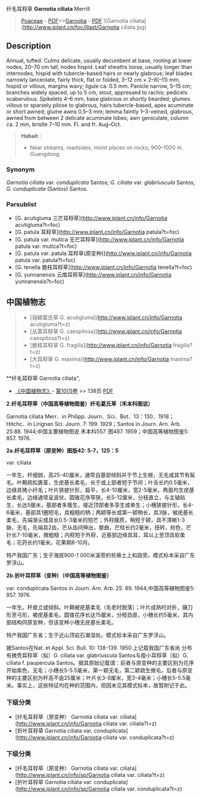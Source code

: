 纤毛耳稃草 **Garnotia ciliata** Merrill

> [Poaceae](http://www.iplant.cn/info/Poaceae?t=foc) - [PDF](http://www.iplant.cn/foc/pdf/Poaceae.pdf)>>[Garnotia](http://www.iplant.cn/info/Garnotia?t=foc) - [PDF](http://www.iplant.cn/foc/pdf/Garnotia.pdf)
![Garnotia ciliata](http://www.iplant.cn/foc/illast/Garnotia ciliata.jpg)

## Description

Annual, tufted. Culms delicate, usually decumbent at base, rooting at lower nodes, 20–70 cm tall, nodes hispid. Leaf sheaths loose, usually longer than internodes, hispid with tubercle-based hairs or nearly glabrous; leaf blades narrowly lanceolate, fairly thick, flat or folded, 3–12 cm × 2–8(–11) mm, hispid or villous, margins wavy; ligule ca. 0.5 mm. Panicle narrow, 5–15 cm; branches widely spaced, up to 5 cm, stout, appressed to rachis; pedicels scaberulous. Spikelets 4–6 mm, base glabrous or shortly bearded; glumes villous or sparsely pilose to glabrous, hairs tubercle-based, apex acuminate or short awned; glume awns 0.5–3 mm; lemma faintly 1–3-veined, glabrous, awned from between 2 delicate acuminate lobes; awn geniculate, column ca. 2 mm, bristle 7–10 mm. Fl. and fr. Aug–Oct.

> **Habait** : 
>* Near streams, roadsides, moist places on rocks; 900–1000 m. Guangdong.

### Synonym
*Garnotia ciliata* var. *conduplicata* Santos; *G. ciliata* var. *glabriuscula* Santos; *G. conduplicata* (Santos) Santos.

### Parsublist

* [G.  acutigluma  三芒耳稃草](http://www.iplant.cn/info/Garnotia acutigluma?t=foc)
* [G.  patula  耳稃草](http://www.iplant.cn/info/Garnotia patula?t=foc)
* [G.  patula var. mutica  无芒耳稃草](http://www.iplant.cn/info/Garnotia patula var. mutica?t=foc)
* [G.  patula var. patula  耳稃草(原变种)](http://www.iplant.cn/info/Garnotia patula var. patula?t=foc)
* [G.  tenella  脆枝耳稃草](http://www.iplant.cn/info/Garnotia tenella?t=foc)
* [G.  yunnanensis  云南耳稃草](http://www.iplant.cn/info/Garnotia yunnanensis?t=foc)

## 中国植物志

> * [锐颖葛氏草  G.  acutigluma](http://www.iplant.cn/info/Garnotia acutigluma?t=z)
> * [丛茎耳稃草  G.  caespitosa](http://www.iplant.cn/info/Garnotia caespitosa?t=z)
> * [脆枝耳稃草  G.  fragilis](http://www.iplant.cn/info/Garnotia fragilis?t=z)
> * [大耳稃草  G.  maxima](http://www.iplant.cn/info/Garnotia maxima?t=z)

**纤毛耳稃草 Garnotia ciliata",

* [《中国植物志》](http://www.iplant.cn/frps)- [第10(1)卷](http://www.iplant.cn/frps/vol/10(1)) >> 138页 [PDF](http://www.iplant.cn/frps/pdf/10(1)/138a.pdf)

**2.纤毛耳稃草（中国高等植物图鉴）纤毛葛氏草（禾本科图说）**

Garnotia ciliata Merr．in Philipp. Journ．Sci．Bot．13：130．1918；Hitchc．in Lirignan Sci. Journ. 7: 199. 1929；Santos in Journ. Arn. Arb. 25:88. 1944;中国主要植物图说 禾本科557. 图487. 1959；中国高等植物图鉴5: 857. 1976.

**2a.纤毛耳稃草（原变种）图版42: 5-7，125：5**

var. ciliata

一年生。秆细弱，高25-40厘米，通常自基部倾斜并于节上生根，无毛或其节有髯毛。叶鞘疏松裹茎，生疣基长柔毛，长于或上部者短于节间；叶舌长约0.5毫米，边缘具微小纤毛；叶片狭披针形，扁平，长4-10厘米，宽2-5毫米，两面均生疣基长柔毛，边缘通常呈波状。圆锥花序窄狭，长5-12厘米，分枝直立，与主轴贴生，长达5厘米，基部者多簇生，接近顶部者多孪生或单生；小穗狭披针形，长4-6毫米，基部具1圈短毛，具粗糙的柄；两颖等长或第一颖稍长，具3脉，被疣基长柔毛，先端渐尖或具长0.5-3毫米的短芒；外稃膜质，稍短于颖，具不清晰1-3脉，无毛，先端具2齿，芒从齿间伸出，膝曲，芒柱长约2毫米，扭转，棕色，芒针长7-10毫米，微粗糙；内稃短于外稃，近基部边缘具耳，耳以上至顶具软柔毛；花药长约1毫米。花果期8-10月。

特产我国广东；生于海拔900-1 000米溪旁的贫瘠土上和路旁。模式标本采自广东罗浮山。

**2b.折叶耳稃草（变种）（中国高等植物图鉴）**

var. conduplicata Santos in Journ. Arn. Arb. 25: 89. 1944;中国高等植物图鉴5: 857. 1976.

一年生。秆直立或倾斜。叶鞘被疣基柔毛（毛老时脱落）；叶片成熟时对折，镰刀形至弓形，被疣基柔毛。圆锥花序长达15厘米，分枝劲直，小穗长约5毫米，其内部结构同原变种，但该变种小穗无疣基长柔毛。

特产我国广东省；生于近山顶岩石潮湿处。模式标本采自广东罗浮山。

据Santos在Nat. et Appl. Sci. Bull. 10: 138-139. 1950.上记载我国广东省尚 分布有微秃耳稃草（拟）G. ciliata var. glabriuscula Santos与瘦小耳稃草（拟）G. ciliata f. paupercula Santos。据其原始记载谓：前者与原变种的主要区别为花序开始紫色，无毛；小穗长5-5.5毫米，第一颖无毛，第二颖疏生微毛。后者与原变种的主要区别为秆高不逾25厘米；叶片长3-8厘米，宽3-4毫米；小穗长5-5.5毫米。事实上，这些特征均在种的范围内，但因未见其模式标本，故暂附记于此。

### 下级分类
* [纤毛耳稃草（原变种）  Garnotia ciliata var. ciliata](http://www.iplant.cn/info/Garnotia ciliata var. ciliata?t=z)
* [折叶耳稃草  Garnotia ciliata var. conduplicata](http://www.iplant.cn/info/Garnotia ciliata var. conduplicata?t=z)

### 下级分类
* [纤毛耳稃草（原变种）  Garnotia ciliata var. ciliata](http://www.iplant.cn/info/sp/Garnotia ciliata var. ciliata?t=z)
* [折叶耳稃草  Garnotia ciliata var. conduplicata](http://www.iplant.cn/info/sp/Garnotia ciliata var. conduplicata?t=z)
